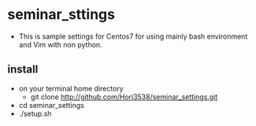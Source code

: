 # seminar_sttings
- This is sample settings for Centos7 for using mainly bash environment and Vim with non python.

## install
- on your terminal home directory 
   - git clone http://github.com/Hori3538/seminar_settings.git
- cd seminar_settings
- ./setup.sh
